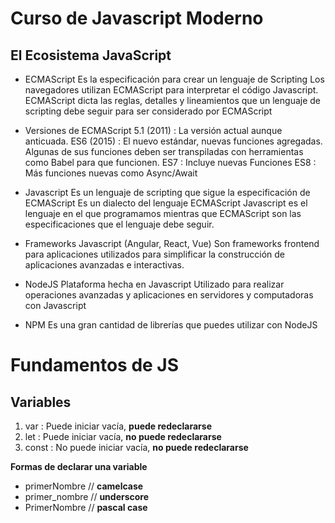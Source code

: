 # Curso de Javascript Moderno

## El Ecosistema JavaScript

- ECMAScript
	Es la especificación para crear un lenguaje de Scripting
	Los navegadores utilizan ECMAScript para interpretar el código Javascript.
	ECMAScript dicta las reglas, detalles y lineamientos que un lenguaje de scripting debe seguir para ser considerado por ECMAScript

- Versiones de ECMAScript
5.1 (2011)  : La versión actual aunque anticuada.
ES6 (2015) : El nuevo estándar, nuevas funciones agregadas. Algunas de sus funciones deben ser transpiladas con herramientas como Babel para que funcionen.
ES7 : Incluye nuevas Funciones
ES8 : Más funciones nuevas como Async/Await

- Javascript
	Es un lenguaje de scripting que sigue la especificación de ECMAScript
	Es un dialecto del lenguaje ECMAScript
	Javascript es el lenguaje en el que programamos mientras que ECMAScript son las especificaciones que el lenguaje debe seguir.

- Frameworks Javascript (Angular, React, Vue)
  Son frameworks frontend para aplicaciones utilizados para simplificar la construcción de aplicaciones avanzadas e interactivas.

- NodeJS
	Plataforma hecha en Javascript
	Utilizado para realizar operaciones avanzadas y aplicaciones en servidores y computadoras con Javascript

- NPM
  Es una gran cantidad de librerías que puedes utilizar con NodeJS

# Fundamentos de JS

## Variables

 1. var : Puede iniciar vacía, **puede redeclararse**
 2. let : Puede iniciar vacía, **no puede redeclararse**
 3. const : No puede iniciar vacía, **no puede redeclararse**

**Formas de declarar una variable**

   - primerNombre // **camelcase**
   - primer_nombre // **underscore**
   - PrimerNombre // **pascal case**




<!--stackedit_data:
eyJoaXN0b3J5IjpbMTI2NzIzODg1MSwtMTE2MzQ5MjI5NCw5MD
kyMDczOSwtMTA3NjI2NDYwOSwxNzM1ODIyMjk0LC00MDE0ODU4
MzBdfQ==
-->